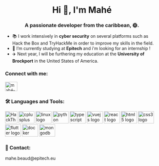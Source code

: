<h1 align="center">Hi 👋, I'm Mahé</h1>
<h3 align="center">A passionate developer from the caribbean, 🌞.</h3>

- 📚 I work intensively in **cyber security** on several platforms such as Hack the Box and TryHackMe in order to improve my skills in the field.
- 🔭 I’m currently studying at **Epitech** and i'm looking for an internship !
- ✈️ Next year, I will be furthering my education at the **University of Brockport** in the United States of America.

<h3 align="left">Connect with me:</h3>
<p align="left">
<a href="https://linkedin.com/in/mahé-beaud" target="blank"><img align="center" src="https://raw.githubusercontent.com/rahuldkjain/github-profile-readme-generator/master/src/images/icons/Social/linked-in-alt.svg" alt="mahé-beaud" height="30" width="40" /></a>
</p>

<h3 align="left">🛠 Languages and Tools:</h3>
<div align="left">
  <img src="https://westart.gr/wp-content/uploads/2019/05/Hack-the-Box.png" height="40" width="auto" alt="HackTheBox logo" />
  <img src="https://cdn.jsdelivr.net/gh/devicons/devicon/icons/cplusplus/cplusplus-original.svg" height="40" width="52" alt="cplusplus logo"  />
  <img src="https://cdn.jsdelivr.net/gh/devicons/devicon/icons/linux/linux-original.svg" height="40" width="52" alt="linux logo"  />
  <img src="https://cdn.jsdelivr.net/gh/devicons/devicon/icons/python/python-original.svg" height="40" width="52" alt="python logo"  />
  <img src="https://cdn.jsdelivr.net/gh/devicons/devicon/icons/typescript/typescript-original.svg" height="40" width="52" alt="typescript logo"  />
  <img src="https://cdn.jsdelivr.net/gh/devicons/devicon/icons/vuejs/vuejs-original.svg" height="40" width="52" alt="vuejs logo"  />
  <img src="https://cdn.jsdelivr.net/gh/devicons/devicon/icons/react/react-original.svg" height="40" width="52" alt="react logo"  />
  <img src="https://cdn.jsdelivr.net/gh/devicons/devicon/icons/html5/html5-original.svg" height="40" width="52" alt="html5 logo"  />
  <img src="https://cdn.jsdelivr.net/gh/devicons/devicon/icons/css3/css3-original.svg" height="40" width="52" alt="css3 logo"  />
  <img src="https://cdn.jsdelivr.net/gh/devicons/devicon/icons/flutter/flutter-original.svg" height="40" width="52" alt="flutter logo"  />
  <img src="https://cdn.jsdelivr.net/gh/devicons/devicon/icons/docker/docker-original.svg" height="40" width="52" alt="docker logo"  />
  <img src="https://cdn.jsdelivr.net/gh/devicons/devicon/icons/mongodb/mongodb-original.svg" height="40" width="52" alt="mongodb logo"  />
</div>

<h3 align="left">💬 Contact:</h3>
mahe.beaud@epitech.eu
